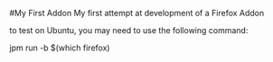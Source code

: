 #My First Addon
My first attempt at development of a Firefox Addon

to test on Ubuntu, you may need to use the following command:

jpm run -b $(which firefox)


